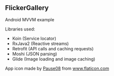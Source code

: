 ## FlickerGallery

Android MVVM example

Libraries used:
* Koin (Service locator)
* RxJava2 (Reactive streams)
* Retrofit (API calls and caching requests)
* Moshi (JSON parsing)
* Glide (Image loading and image caching)

App icon made by <a href="https://www.flaticon.com/free-icon/gallery_856330?term=gallery&page=1&position=58" title="Pause08">Pause08</a> from <a href="https://www.flaticon.com/" title="Flaticon"> www.flaticon.com</a>
